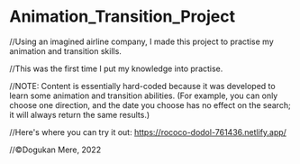 # Animation_Transition_Project

//Using an imagined airline company, I made this project to practise my animation and transition skills.

//This was the first time I put my knowledge into practise.

//NOTE: Content is essentially hard-coded because it was developed to learn some animation and transition abilities.
(For example, you can only choose one direction, and the date you choose has no effect on the search; it will always return the same results.)

//Here's where you can try it out: https://rococo-dodol-761436.netlify.app/

//©Dogukan Mere, 2022
